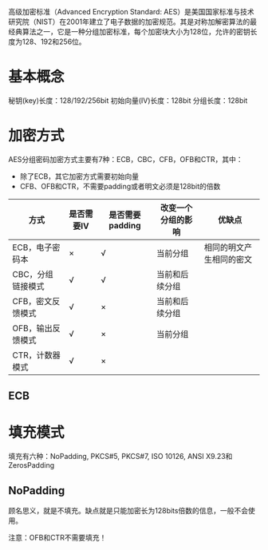 高级加密标准（Advanced Encryption Standard: AES）是美国国家标准与技术研究院（NIST）在2001年建立了电子数据的加密规范。其是对称加解密算法的最经典算法之一，它是一种分组加密标准，每个加密块大小为128位，允许的密钥长度为128、192和256位。


# 基本概念
秘钥(key)长度：128/192/256bit
初始向量(IV)长度：128bit
分组长度：128bit

# 加密方式

AES分组密码加密方式主要有7种：ECB，CBC，CFB，OFB和CTR，其中：
- 除了ECB，其它加密方式需要初始向量
- CFB、OFB和CTR，不需要padding或者明文必须是128bit的倍数

|方式|是否需要IV|是否需要padding|改变一个分组的影响|优缺点|
|---|---|---|---|---|
|ECB，电子密码本|×|√|当前分组|相同的明文产生相同的密文|
|CBC，分组链接模式|√|√|当前和后续分组|
|CFB，密文反馈模式|√|×|当前和后续分组|
|OFB，输出反馈模式|√|×|当前分组||
|CTR，计数器模式|√|×||

## ECB

# 填充模式

填充有六种：NoPadding, PKCS#5, PKCS#7, ISO 10126, ANSI X9.23和ZerosPadding

## NoPadding

顾名思义，就是不填充。缺点就是只能加密长为128bits倍数的信息，一般不会使用。

注意：OFB和CTR不需要填充！
